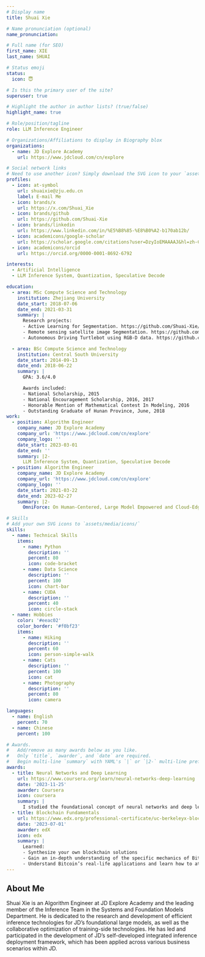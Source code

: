 ```yaml
---
# Display name
title: Shuai Xie

# Name pronunciation (optional)
name_pronunciation: 

# Full name (for SEO)
first_name: XIE
last_name: SHUAI

# Status emoji
status:
  icon: 😇

# Is this the primary user of the site?
superuser: true

# Highlight the author in author lists? (true/false)
highlight_name: true

# Role/position/tagline
role: LLM Inference Engineer

# Organizations/Affiliations to display in Biography blox
organizations:
  - name: JD Explore Academy
    url: https://www.jdcloud.com/cn/explore

# Social network links
# Need to use another icon? Simply download the SVG icon to your `assets/media/icons/` folder.
profiles:
  - icon: at-symbol
    url: shuaixie@zju.edu.cn
    label: E-mail Me
  - icon: brands/x
    url: https://x.com/Shuai_Xie
  - icon: brands/github
    url: https://github.com/Shuai-Xie
  - icon: brands/linkedin
    url: https://www.linkedin.com/in/%E5%B8%85-%E8%B0%A2-b170ab12b/
  - icon: academicons/google-scholar
    url: https://scholar.google.com/citations?user=DzyIoEMAAAAJ&hl=zh-CN
  - icon: academicons/orcid
    url: https://orcid.org/0000-0001-8692-6792

interests:
  - Artificial Intelligence
  - LLM Inference System, Quantization, Speculative Decode

education:
  - area: MSc Compute Science and Technology
    institution: Zhejiang University
    date_start: 2018-07-06
    date_end: 2021-03-31
    summary: |
      Research projects:
      - Active Learning for Segmentation. https://github.com/Shuai-Xie/DEAL
      - Remote sensing satellite image Segmentation. https://github.com/zju-vipa/SegHZ
      - Autonomous Driving Turtlebot using RGB-D data. https://github.com/Shuai-Xie/Wali-turtlebot

  - area: BSc Compute Science and Technology
    institution: Central South University
    date_start: 2014-09-13
    date_end: 2018-06-22
    summary: |
      GPA: 3.6/4.0

      Awards included:
      - National Scholarship, 2015
      - National Encouragement Scholarship, 2016, 2017
      - Honorable Mention of Mathematical Contest In Modeling, 2016
      - Outstanding Graduate of Hunan Province, June, 2018
work:
  - position: Algorithm Engineer
    company_name: JD Explore Academy
    company_url: 'https://www.jdcloud.com/cn/explore'
    company_logo: ''
    date_start: 2023-03-01
    date_end: ''
    summary: |2-
      LLM Inference System, Quantization, Speculative Decode
  - position: Algorithm Engineer
    company_name: JD Explore Academy
    company_url: 'https://www.jdcloud.com/cn/explore'
    company_logo: ''
    date_start: 2021-03-22
    date_end: 2023-02-27
    summary: |2-
      OmniForce: On Human-Centered, Large Model Empowered and Cloud-Edge Collaborative AutoML System

# Skills
# Add your own SVG icons to `assets/media/icons/`
skills:
  - name: Technical Skills
    items:
      - name: Python
        description: ''
        percent: 80
        icon: code-bracket
      - name: Data Science
        description: ''
        percent: 100
        icon: chart-bar
      - name: CUDA
        description: ''
        percent: 40
        icon: circle-stack
  - name: Hobbies
    color: '#eeac02'
    color_border: '#f0bf23'
    items:
      - name: Hiking
        description: ''
        percent: 60
        icon: person-simple-walk
      - name: Cats
        description: ''
        percent: 100
        icon: cat
      - name: Photography
        description: ''
        percent: 80
        icon: camera

languages:
  - name: English
    percent: 70
  - name: Chinese
    percent: 100

# Awards.
#   Add/remove as many awards below as you like.
#   Only `title`, `awarder`, and `date` are required.
#   Begin multi-line `summary` with YAML's `|` or `|2-` multi-line prefix and indent 2 spaces below.
awards:
  - title: Neural Networks and Deep Learning
    url: https://www.coursera.org/learn/neural-networks-deep-learning
    date: '2023-11-25'
    awarder: Coursera
    icon: coursera
    summary: |
      I studied the foundational concept of neural networks and deep learning. By the end, I was familiar with the significant technological trends driving the rise of deep learning; build, train, and apply fully connected deep neural networks; implement efficient (vectorized) neural networks; identify key parameters in a neural network’s architecture; and apply deep learning to your own applications.
  - title: Blockchain Fundamentals
    url: https://www.edx.org/professional-certificate/uc-berkeleyx-blockchain-fundamentals
    date: '2023-07-01'
    awarder: edX
    icon: edx
    summary: |
      Learned:
      - Synthesize your own blockchain solutions
      - Gain an in-depth understanding of the specific mechanics of Bitcoin
      - Understand Bitcoin’s real-life applications and learn how to attack and destroy Bitcoin, Ethereum, smart contracts and Dapps, and alternatives to Bitcoin’s Proof-of-Work consensus algorithm
---
```


## About Me

Shuai Xie is an Algorithm Engineer at JD Explore Academy and the leading member of the Inference Team in the Systems and Foundation Models Department. He is dedicated to the research and development of efficient inference technologies for JD’s foundational large models, as well as the collaborative optimization of training-side technologies. He has led and participated in the development of JD’s self-developed integrated inference deployment framework, which has been applied across various business scenarios within JD.
